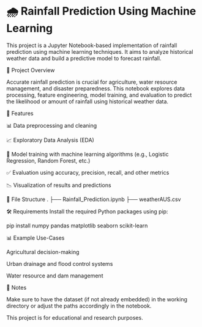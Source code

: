 # 🌧️ Rainfall Prediction Using Machine Learning

This project is a Jupyter Notebook-based implementation of rainfall prediction using machine learning techniques. It aims to analyze historical weather data and build a predictive model to forecast rainfall.

📘 Project Overview

Accurate rainfall prediction is crucial for agriculture, water resource management, and disaster preparedness. This notebook explores data processing, feature engineering, model training, and evaluation to predict the likelihood or amount of rainfall using historical weather data.

🧠 Features

📊 Data preprocessing and cleaning

📈 Exploratory Data Analysis (EDA)

🤖 Model training with machine learning algorithms (e.g., Logistic Regression, Random Forest, etc.)

✅ Evaluation using accuracy, precision, recall, and other metrics

📉 Visualization of results and predictions

📁 File Structure
.
├── Rainfall_Prediction.ipynb 
├── weatherAUS.csv 

🛠 Requirements
Install the required Python packages using pip:

pip install numpy pandas matplotlib seaborn scikit-learn

📊 Example Use-Cases

Agricultural decision-making

Urban drainage and flood control systems

Water resource and dam management

📌 Notes

Make sure to have the dataset (if not already embedded) in the working directory or adjust the paths accordingly in the notebook.

This project is for educational and research purposes.
